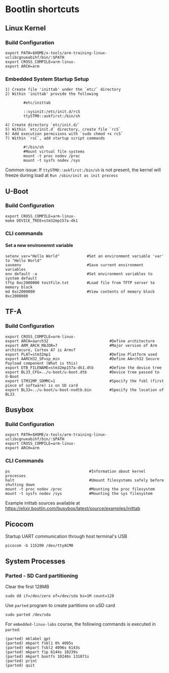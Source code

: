 # Bootlin shortcuts
## Linux Kernel

### Build Configuration

    export PATH=$HOME/x-tools/arm-training-linux-uclibcgnueabihf/bin/:$PATH
    export CROSS_COMPILE=arm-linux-
    export ARCH=arm

### Embedded System Startup Setup

    1) Create file 'inittab' under the `etc/` directory
    2) Within 'inittab' provide the following

            #etc/inittab

            ::sysinit:/etc/init.d/rcS
            ttySTM0::askfirst:/bin/sh

    4) Create directory `etc/init.d/`
    5) Within `etc/init.d` directory, create file `rcS`
    6) Add execution permisions with `sudo chmod +x rcS`
    7) Within `rsC`, add startup script commands

            #!/bin/sh
            #Mount virtual file systems
            mount -t proc nodev /proc
            mount -t sysfs nodev /sys

Common issue: If `ttySTM0::askfirst:/bin/sh` is not present, the kernel will freeze during load at `Run /sbin/init as init process`

## U-Boot

### Build Configuration

    export CROSS_COMPILE=arm-linux-
    make DEVICE_TREE=stm32mp157a-dk1

### CLI commands

#### Set a new environemnt variable

    setenv var="Hello World"            #Set an environment variable 'var' to "Hello World"
    saveenv                             #Save current environment variables
    env default -a                      #Set environment variables to system default
    tftp 0xc2000000 testFile.txt        #Load file from TFTP server to memory block
    md 0xc2000000                       #View contents of memory block 0xc2000000

## TF-A 

### Build Configuration
    
    export CROSS_COMPILE=arm-linux-
    export ARCH=aarch32                           #Define architecture
    export ARM_ARCH_MAJOR=7                       #Major version of Arm architecure, Cortex A7 is Armv7
    export PLAT=stm32mp1                          #Define Platform used
    export AARCH32_SP=sp_min                      #Define AArch32 Secure Payload component (What is this)
    export DTB_FILENAME=stm32mp157a-dk1.dtb       #Define the device tree
    export BL33_CFG=../u-boot/u-boot.dtb          #Device tree passed to U-Boot
    export STM32MP_SDMMC=1                        #Specify the fsbl (first piece of software) is on SD card
    export BL33=../u-boot/u-boot-nodtb.bin        #Specify the location of BL33

## Busybox

### Build Configuration

    export PATH=$HOME/x-tools/arm-training-linux-uclibcgnueabihf/bin/:$PATH
    export CROSS_COMPILE=arm-linux-
    export ARCH=arm

### CLI Commands

    ps                                   #Information about kernel processes
    halt                                 #Umount filesystems safely before shutting down
    mount -t proc nodev /proc            #Mounting the proc filesystem
    mount -t sysfs nodev /sys            #Mounting the sys filesystem

Example inittab sources available at https://elixir.bootlin.com/busybox/latest/source/examples/inittab
    
## Picocom

Startup UART communication through host terminal's USB

    picocom -b 115200 /dev/ttyACM0

## System Processes 

### Parted - SD Card partitioning

Clear the first 128MB

    sudo dd if=/dev/zero of=/dev/sda bs=1M count=128

Use `parted` program to create partitions on uSD card
    
    sudo parted /dev/sda

For `embedded-linux-labs` course, the following commands is executed in `parted`:
    
    (parted) mklabel gpt
    (parted) mkpart fsbl1 0% 4095s
    (parted) mkpart fsbl2 4096s 6143s
    (parted) mkpart fip 6144s 10239s
    (parted) mkpart bootfs 10240s 131071s
    (parted) print
    (parted) quit

 
